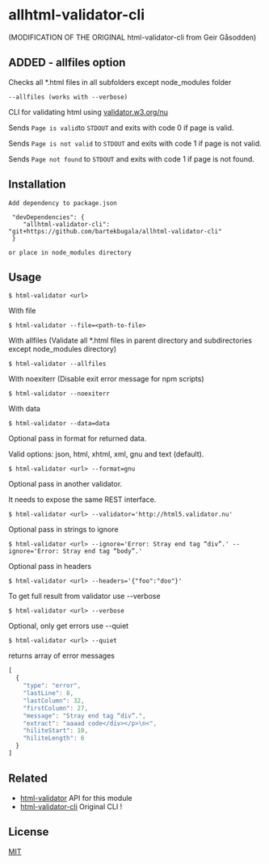 # allhtml-validator-cli
(MODIFICATION OF THE ORIGINAL html-validator-cli from Geir Gåsodden)

## ADDED - allfiles option
Checks all *.html files in all subfolders except node_modules folder

```
--allfiles (works with --verbose)
```


CLI for validating html using [validator.w3.org/nu](http://validator.w3.org/nu/)

Sends ```Page is valid```to ```STDOUT``` and exits with code 0 if page is valid.

Sends ```Page is not valid``` to ```STDOUT``` and exits with code 1 if page is not valid.

Sends ```Page not found``` to ```STDOUT``` and exits with code 1 if page is not found.

## Installation

```
Add dependency to package.json

 "devDependencies": {
    "allhtml-validator-cli": "git+https://github.com/bartekbugala/allhtml-validator-cli"
 }

or place in node_modules directory

```

## Usage

```
$ html-validator <url>
```

With file

```
$ html-validator --file=<path-to-file>
```

With allfiles
 (Validate all *.html files in parent directory and subdirectories except node_modules directory)

```
$ html-validator --allfiles
````

With noexiterr
 (Disable exit error message for npm scripts)

```
$ html-validator --noexiterr
```


With data

```
$ html-validator --data=data
```

Optional pass in format for returned data.

Valid options: json, html, xhtml, xml, gnu and text (default).

```
$ html-validator <url> --format=gnu
```

Optional pass in another validator.

It needs to expose the same REST interface.

```
$ html-validator <url> --validator='http://html5.validator.nu'
```

Optional pass in strings to ignore

```
$ html-validator <url> --ignore='Error: Stray end tag “div”.' --ignore='Error: Stray end tag “body”.'
```
Optional pass in headers

```
$ html-validator <url> --headers='{"foo":"doo"}'
```

To get full result from validator use --verbose

```
$ html-validator <url> --verbose
```

Optional, only get errors use --quiet

```
$ html-validator <url> --quiet
```

returns array of error messages

```JavaScript
[
  {
    "type": "error",
    "lastLine": 8,
    "lastColumn": 32,
    "firstColumn": 27,
    "message": "Stray end tag “div”.",
    "extract": "aaaad code</div></p>\n<",
    "hiliteStart": 10,
    "hiliteLength": 6
  }
]
```

## Related

- [html-validator](https://github.com/zrrrzzt/html-validator) API for this module
- [html-validator-cli](https://github.com/zrrrzzt/html-validator-cli) Original CLI !

## License

[MIT](LICENSE)
